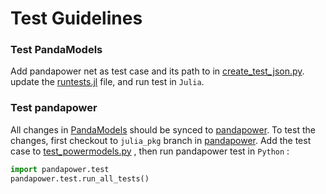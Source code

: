 # Test Guidelines

### Test PandaModels

Add pandapower net as test case and its path to in [create_test_json.py](https://github.com/e2nIEE/PandaModels.jl/blob/develop/test/create_test_json.py).
update the [runtests.jl](https://github.com/e2nIEE/PandaModels.jl/blob/develop/test/runtests.jl) file, and run test in `Julia`.

### Test pandapower

All changes in [PandaModels](https://github.com/e2nIEE/PandaModels.jl) should be synced to [pandapower](https://github.com/e2nIEE/pandapower). To test the changes, first checkout to `julia_pkg` branch in [pandapower](https://github.com/e2nIEE/pandapower). Add the test case to [test_powermodels.py](https://github.com/e2nIEE/pandapower/blob/julia_pkg/pandapower/test/opf/test_powermodels.py) , then run pandapower test in `Python` :

```python
import pandapower.test
pandapower.test.run_all_tests()
```

